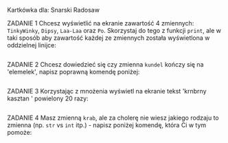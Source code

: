 Kartkówka dla:
Snarski Radosaw

ZADANIE 1
Chcesz wyświetlić na ekranie zawartość 4 zmiennych: `TinkyWinky`, `Dipsy`, `Laa-Laa` oraz `Po`. Skorzystaj do tego z funkcji `print`, ale w taki sposób aby zawartość każdej ze zmiennych została wyświetlona w oddzielnej linijce:
```

```
ZADANIE 2
Chcesz dowiedzieć się czy zmienna `kundel` kończy się na 'elemelek', napisz poprawną komendę poniżej:
```

```

ZADANIE 3
Korzystając z mnożenia wyświetl na ekranie tekst 'krnbrny kasztan ' powielony 20 razy:
```

```

ZADANIE 4
Masz zmienną `krab`, ale za cholerę nie wiesz jakiego rodzaju to zmienna (np. `str` vs `int` itp.) - napisz poniżej komendę, która Ci w tym pomoże:
```

```


